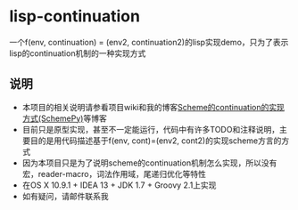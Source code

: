 lisp-continuation
=================

一个f(env, continuation) = (env2, continuation2)的lisp实现demo，只为了表示lisp的continuation机制的一种实现方式

## 说明
* 本项目的相关说明请参看项目wiki和我的博客[Scheme的continuation的实现方式(SchemePy)](http://www.zoowii.com/2014/01/schemecontinuationschemepy.html)等博客
* 目前只是原型实现，甚至不一定能运行，代码中有许多TODO和注释说明，主要目的是用代码描述基于f(env, cont)=(env2, cont2)的实现scheme方言的方式
* 因为本项目只是为了说明scheme的continuation机制怎么实现，所以没有宏，reader-macro，词法作用域，尾递归优化等特性
* 在OS X 10.9.1 + IDEA 13 + JDK 1.7 + Groovy 2.1上实现
* 如有疑问，请邮件联系我
